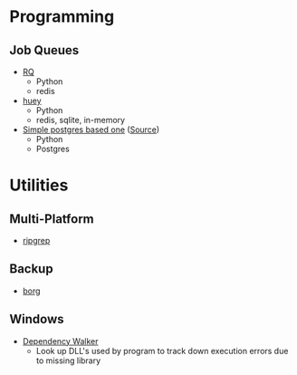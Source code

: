 # Programming
## Job Queues

- [RQ](https://github.com/rq/rq)
  - Python
  - redis
- [huey](https://github.com/coleifer/huey)
  - Python
  - redis, sqlite, in-memory
- [Simple postgres based one](jobqueue.py) ([Source](https://news.ycombinator.com/item?id=21942527))
  - Python
  - Postgres

# Utilities
## Multi-Platform
- [ripgrep](https://github.com/BurntSushi/ripgrep)

## Backup
- [borg](https://www.borgbackup.org/)

## Windows
- [Dependency Walker](http://dependencywalker.com/)
  - Look up DLL's used by program to track down execution errors due to missing library